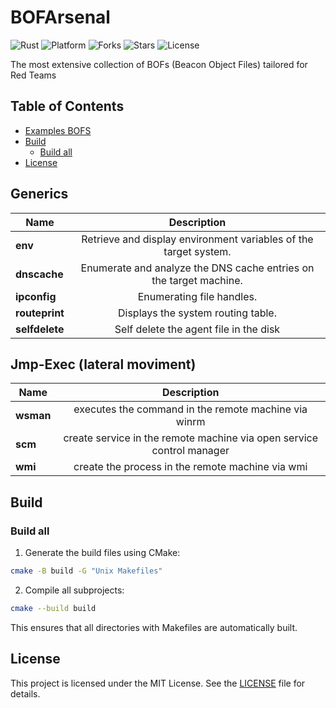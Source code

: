 # BOFArsenal

![Rust](https://img.shields.io/badge/made%20with-C++-pink)
![Platform](https://img.shields.io/badge/platform-windows-blueviolet)
![Forks](https://img.shields.io/github/forks/joaoviictorti/BOFS)
![Stars](https://img.shields.io/github/stars/joaoviictorti/BOFS)
![License](https://img.shields.io/github/license/joaoviictorti/BOFS)

The most extensive collection of BOFs (Beacon Object Files) tailored for Red Teams

## Table of Contents

* [Examples BOFS](#examples-bofs)
* [Build](#build)
    * [Build all](#build-all)
* [License](#license)

## Generics

| Name           |                            Description                             |
|----------------|:------------------------------------------------------------------:|
| **env**        |  Retrieve and display environment variables of the target system.  |
| **dnscache**   | Enumerate and analyze the DNS cache entries on the target machine. |
| **ipconfig**   |                     Enumerating file handles.                      |
| **routeprint** |                 Displays the system routing table.                 |  
| **selfdelete** |               Self delete the agent file in the disk               |  

## Jmp-Exec (lateral moviment)

| Name     |  Description  |
|----------|:-------------:|
| **wsman** | executes the command in the remote machine via winrm |
| **scm** | create service in the remote machine via open service control manager |
| **wmi** | create the process in the remote machine via wmi |


## Build

### Build all

1. Generate the build files using CMake:
```bash
cmake -B build -G "Unix Makefiles"  
```

2. Compile all subprojects:
```bash
cmake --build build
```

This ensures that all directories with Makefiles are automatically built.

## License

This project is licensed under the MIT License. See the [LICENSE](/LICENSE) file for details.